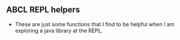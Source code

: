 ## ABCL REPL helpers

- These are just some functions that I find to be helpful when I am exploring a java library at the REPL. 
